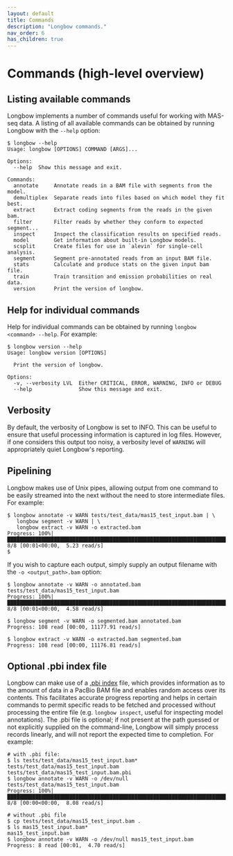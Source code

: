 ```yaml
---
layout: default
title: Commands
description: "Longbow commands."
nav_order: 6
has_children: true
---
```


# Commands (high-level overview)

## Listing available commands

Longbow implements a number of commands useful for working with MAS-seq data. A listing of all available commands can be obtained by running Longbow with the `--help` option:

```shell
$ longbow --help
Usage: longbow [OPTIONS] COMMAND [ARGS]...

Options:
  --help  Show this message and exit.

Commands:
  annotate     Annotate reads in a BAM file with segments from the model.
  demultiplex  Separate reads into files based on which model they fit best.
  extract      Extract coding segments from the reads in the given bam.
  filter       Filter reads by whether they conform to expected segment...
  inspect      Inspect the classification results on specified reads.
  model        Get information about built-in Longbow models.
  scsplit      Create files for use in `alevin` for single-cell analysis.
  segment      Segment pre-annotated reads from an input BAM file.
  stats        Calculate and produce stats on the given input bam file.
  train        Train transition and emission probabilities on real data.
  version      Print the version of longbow.
```

## Help for individual commands

Help for individual commands can be obtained by running `longbow <command> --help`. For example:

```shell
$ longbow version --help
Usage: longbow version [OPTIONS]

  Print the version of longbow.

Options:
  -v, --verbosity LVL  Either CRITICAL, ERROR, WARNING, INFO or DEBUG
  --help               Show this message and exit.
```

## Verbosity

By default, the verbosity of Longbow is set to INFO. This can be useful to ensure that useful processing information is captured in log files. However, if one considers this output too noisy, a verbosity level of `WARNING` will appropriately quiet Longbow's reporting.

## Pipelining

Longbow makes use of Unix pipes, allowing output from one command to be easily streamed into the next without the need to store intermediate files.  For example:

```shell
$ longbow annotate -v WARN tests/test_data/mas15_test_input.bam | \
   longbow segment -v WARN | \
   longbow extract -v WARN -o extracted.bam
Progress: 100%|██████████████████████████████████████████████████████████████████████████████| 8/8 [00:01<00:00,  5.23 read/s]
$
```

If you wish to capture each output, simply supply an output filename with the `-o <output_path>.bam` option:

```
$ longbow annotate -v WARN -o annotated.bam tests/test_data/mas15_test_input.bam
Progress: 100%|██████████████████████████████████████████████████████████████████████████████| 8/8 [00:01<00:00,  4.58 read/s]

$ longbow segment -v WARN -o segmented.bam annotated.bam
Progress: 108 read [00:00, 11177.91 read/s]

$ longbow extract -v WARN -o extracted.bam segmented.bam
Progress: 108 read [00:00, 11176.81 read/s]
```

## Optional .pbi index file

Longbow can make use of a [.pbi index](https://pbbam.readthedocs.io/en/latest/tools/pbindex.html) file, which provides information as to the amount of data in a PacBio BAM file and enables random access over its contents. This facilitates accurate progress reporting and helps in certain commands to permit specific reads to be fetched and processed without processing the entire file (e.g. `longbow inspect`, useful for inspecting model annotations).  The .pbi file is optional; if not present at the path guessed or not explicitly supplied on the command-line, Longbow will simply process records linearly, and will not report the expected time to completion.  For example:

```shell
# with .pbi file:
$ ls tests/test_data/mas15_test_input.bam*
tests/test_data/mas15_test_input.bam  tests/test_data/mas15_test_input.bam.pbi
$ longbow annotate -v WARN -o /dev/null tests/test_data/mas15_test_input.bam
Progress: 100%|██████████████████████████████████████████████████████████████████████████████| 8/8 [00:00<00:00,  8.08 read/s]

# without .pbi file
$ cp tests/test_data/mas15_test_input.bam .
$ ls mas15_test_input.bam*
mas15_test_input.bam
$ longbow annotate -v WARN -o /dev/null mas15_test_input.bam
Progress: 8 read [00:01,  4.70 read/s]
```